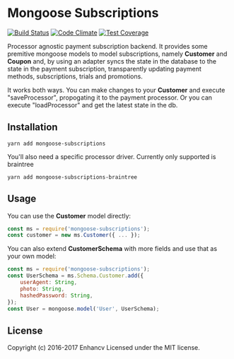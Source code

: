 Mongoose Subscriptions
======================

[![Build Status](https://travis-ci.org/enhancv/mongoose-subscriptions.svg?branch=master)](https://travis-ci.org/enhancv/mongoose-subscriptions)
[![Code Climate](https://codeclimate.com/github/enhancv/mongoose-subscriptions/badges/gpa.svg)](https://codeclimate.com/github/enhancv/mongoose-subscriptions)
[![Test Coverage](https://codeclimate.com/github/enhancv/mongoose-subscriptions/badges/coverage.svg)](https://codeclimate.com/github/enhancv/mongoose-subscriptions/coverage)

Processor agnostic payment subscription backend. It provides some premitive mongoose models to model subscriptions, namely **Customer** and **Coupon** and, by using an adapter syncs the state in the database to the state in the payment subscription, transparently updating payment methods, subscriptions, trials and promotions.

It works both ways. You can make changes to your **Customer** and execute "saveProcessor", propogating it to the payment processor. Or you can execute "loadProcessor" and get the latest state in the db.

Installation
------------

```
yarn add mongoose-subscriptions
```

You'll also need a specific processor driver. Currently only supported is braintree

```
yarn add mongoose-subscriptions-braintree
```

Usage
-----
You can use the **Customer** model directly:

```javascript
const ms = require('mongoose-subscriptions');
const customer = new ms.Customer({ ... });
```

You can also extend **CustomerSchema** with more fields and use that as your own model:

```javascript
const ms = require('mongoose-subscriptions');
const UserSchema = ms.Schema.Customer.add({
    userAgent: String,
    photo: String,
    hashedPassword: String,
});
const User = mongoose.model('User', UserSchema);
```

License
-------

Copyright (c) 2016-2017 Enhancv
Licensed under the MIT license.

